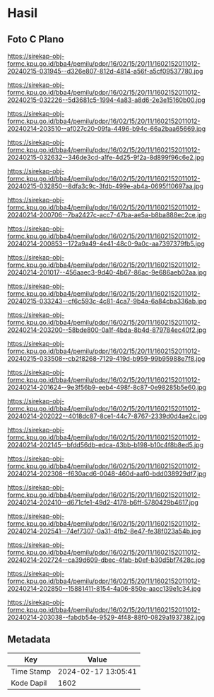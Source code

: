 # Hasil

## Foto C Plano

https://sirekap-obj-formc.kpu.go.id/bba4/pemilu/pdpr/16/02/15/20/11/1602152011012-20240215-031945--d326e807-812d-4814-a56f-a5cf09537780.jpg

https://sirekap-obj-formc.kpu.go.id/bba4/pemilu/pdpr/16/02/15/20/11/1602152011012-20240215-032226--5d3681c5-1994-4a83-a8d6-2e3e15160b00.jpg

https://sirekap-obj-formc.kpu.go.id/bba4/pemilu/pdpr/16/02/15/20/11/1602152011012-20240214-203510--af027c20-09fa-4496-b94c-66a2baa65669.jpg

https://sirekap-obj-formc.kpu.go.id/bba4/pemilu/pdpr/16/02/15/20/11/1602152011012-20240215-032632--346de3cd-a1fe-4d25-9f2a-8d899f96c6e2.jpg

https://sirekap-obj-formc.kpu.go.id/bba4/pemilu/pdpr/16/02/15/20/11/1602152011012-20240215-032850--8dfa3c9c-3fdb-499e-ab4a-0695f10697aa.jpg

https://sirekap-obj-formc.kpu.go.id/bba4/pemilu/pdpr/16/02/15/20/11/1602152011012-20240214-200706--7ba2427c-acc7-47ba-ae5a-b8ba888ec2ce.jpg

https://sirekap-obj-formc.kpu.go.id/bba4/pemilu/pdpr/16/02/15/20/11/1602152011012-20240214-200853--172a9a49-4e41-48c0-9a0c-aa7397379fb5.jpg

https://sirekap-obj-formc.kpu.go.id/bba4/pemilu/pdpr/16/02/15/20/11/1602152011012-20240214-201017--456aaec3-9d40-4b67-86ac-9e686aeb02aa.jpg

https://sirekap-obj-formc.kpu.go.id/bba4/pemilu/pdpr/16/02/15/20/11/1602152011012-20240215-033243--cf6c593c-4c81-4ca7-9b4a-6a84cba336ab.jpg

https://sirekap-obj-formc.kpu.go.id/bba4/pemilu/pdpr/16/02/15/20/11/1602152011012-20240214-203200--58bde800-0a1f-4bda-8b4d-879784ec40f2.jpg

https://sirekap-obj-formc.kpu.go.id/bba4/pemilu/pdpr/16/02/15/20/11/1602152011012-20240215-033508--cb2f8268-7129-419d-b959-99b95988e7f8.jpg

https://sirekap-obj-formc.kpu.go.id/bba4/pemilu/pdpr/16/02/15/20/11/1602152011012-20240214-201624--9e3f56b9-eeb4-498f-8c87-0e98285b5e60.jpg

https://sirekap-obj-formc.kpu.go.id/bba4/pemilu/pdpr/16/02/15/20/11/1602152011012-20240214-202022--4018dc87-8ce1-44c7-8767-2339d0d4ae2c.jpg

https://sirekap-obj-formc.kpu.go.id/bba4/pemilu/pdpr/16/02/15/20/11/1602152011012-20240214-202145--bfdd56db-edca-43bb-b198-b10c4f8b8ed5.jpg

https://sirekap-obj-formc.kpu.go.id/bba4/pemilu/pdpr/16/02/15/20/11/1602152011012-20240214-202308--f630acd6-0048-460d-aaf0-bdd038929df7.jpg

https://sirekap-obj-formc.kpu.go.id/bba4/pemilu/pdpr/16/02/15/20/11/1602152011012-20240214-202410--d671cfe1-49d2-4178-b6ff-5780429b4617.jpg

https://sirekap-obj-formc.kpu.go.id/bba4/pemilu/pdpr/16/02/15/20/11/1602152011012-20240214-202541--74ef7307-0a31-4fb2-8e47-fe38f023a54b.jpg

https://sirekap-obj-formc.kpu.go.id/bba4/pemilu/pdpr/16/02/15/20/11/1602152011012-20240214-202724--ca39d609-dbec-4fab-b0ef-b30d5bf7428c.jpg

https://sirekap-obj-formc.kpu.go.id/bba4/pemilu/pdpr/16/02/15/20/11/1602152011012-20240214-202850--15881411-8154-4a06-850e-aacc139e1c34.jpg

https://sirekap-obj-formc.kpu.go.id/bba4/pemilu/pdpr/16/02/15/20/11/1602152011012-20240214-203038--fabdb54e-9529-4f48-88f0-0829a1937382.jpg


## Metadata

| Key        | Value               |
| ---------- | ------------------- |
| Time Stamp | 2024-02-17 13:05:41 |
| Kode Dapil | 1602                |



